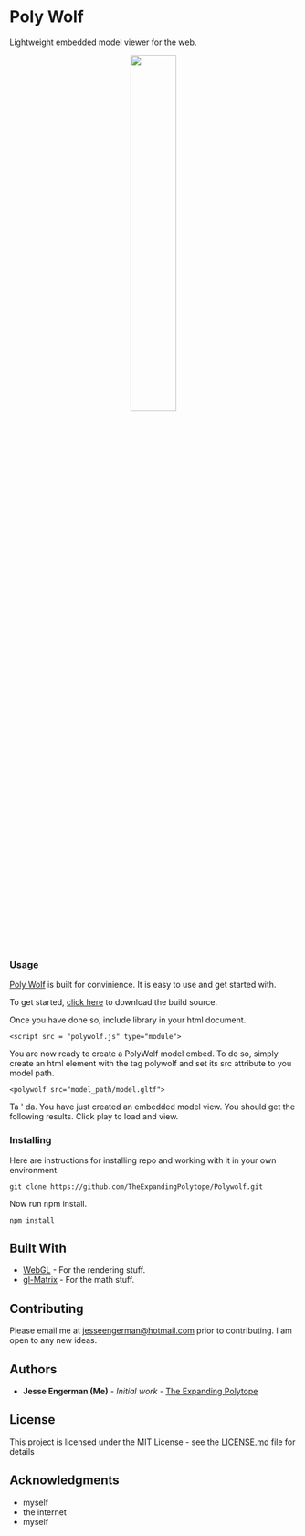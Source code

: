 # Poly Wolf

Lightweight embedded model viewer for the web.

<p align="center">
  <img src="https://raw.githubusercontent.com/TheExpandingPolytope/Polywolf/master/polywolf.jpg" width="40%">

</p>

### Usage

[Poly Wolf](https://github.com/TheExpandingPolytope/Polywolf) is built for convinience. It is easy to use and get started with. 

To get started, [click here]() to download the build source.

Once you have done so, include library in your html document.

```
<script src = "polywolf.js" type="module">
```

You are now ready to create a PolyWolf model embed. To do so, simply create an html element with the tag polywolf and set its src attribute to you model path. 
```
<polywolf src="model_path/model.gltf">
```

Ta ' da. You have just created an embedded model view. You should get the following results.
Click play to load and view.

### Installing

Here are instructions for installing repo and working with it in your own environment.

```
git clone https://github.com/TheExpandingPolytope/Polywolf.git
```

Now run npm install.
```
npm install
```


## Built With

* [WebGL](https://www.khronos.org/webgl/) - For the rendering stuff.
* [gl-Matrix](https://github.com/toji/gl-matrix) - For the math stuff.

## Contributing

Please email me at jesseengerman@hotmail.com prior to contributing. I am open to any new ideas.

## Authors

* **Jesse Engerman (Me)** - *Initial work* - [The Expanding Polytope](https://github.com/TheExpandingPolytope)

## License

This project is licensed under the MIT License - see the [LICENSE.md](LICENSE.md) file for details

## Acknowledgments

* myself
* the internet
* myself

